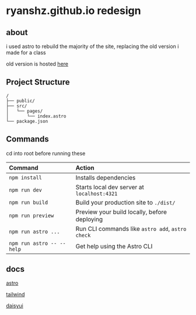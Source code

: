 # ryanshz.github.io redesign

## about

i used astro to rebuild the majority of the site, replacing the old version i made for a class

old version is hosted [here](https://github.com/ryanshz/old-portfolio)

## Project Structure

```text
/
├── public/
├── src/
│   └── pages/
│       └── index.astro
└── package.json
```

## Commands

cd into root before running these

| Command                   | Action                                           |
| :------------------------ | :----------------------------------------------- |
| `npm install`             | Installs dependencies                            |
| `npm run dev`             | Starts local dev server at `localhost:4321`      |
| `npm run build`           | Build your production site to `./dist/`          |
| `npm run preview`         | Preview your build locally, before deploying     |
| `npm run astro ...`       | Run CLI commands like `astro add`, `astro check` |
| `npm run astro -- --help` | Get help using the Astro CLI                     |

## docs

[astro](https://docs.astro.build)

[tailwind](https://tailwindcss.com/docs/installation)

[daisyui](https://daisyui.com/)
